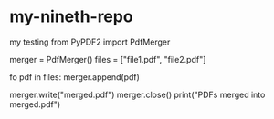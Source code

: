 # my-nineth-repo
my testing
from PyPDF2 import PdfMerger

merger = PdfMerger()
files = ["file1.pdf", "file2.pdf"]

fo pdf in files:
    merger.append(pdf)

merger.write("merged.pdf")
merger.close()
print("PDFs merged into merged.pdf")
